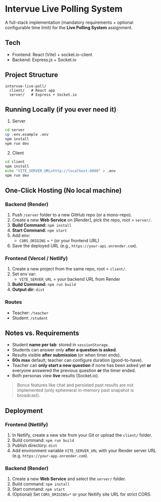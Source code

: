 # Intervue Live Polling System

A full-stack implementation (mandatory requirements + optional configurable time limit) for the **Live Polling System** assignment.

## Tech
- Frontend: React (Vite) + socket.io-client
- Backend: Express.js + Socket.io

## Project Structure
```
intervue-live-poll/
  client/   # React app
  server/   # Express + Socket.io
```

## Running Locally (if you ever need it)
1) Server
```bash
cd server
cp .env.example .env
npm install
npm run dev
```
2) Client
```bash
cd client
npm install
echo "VITE_SERVER_URL=http://localhost:8080" > .env
npm run dev
```

## One-Click Hosting (No local machine)

### Backend (Render)
1. Push `/server` folder to a new GitHub repo (or a mono-repo).
2. Create a new **Web Service** on [Render], pick the repo, root = `server/`.
3. **Build Command:** `npm install`
4. **Start Command:** `npm start`
5. Add env:
   - `CORS_ORIGINS` = `*` (or your frontend URL)
6. Save the deployed URL (e.g., `https://your-api.onrender.com`).

### Frontend (Vercel / Netlify)
1. Create a new project from the same repo, root = `client/`.
2. Set env var:
   - `VITE_SERVER_URL` = your backend URL from Render
3. **Build Command:** `npm run build`
4. **Output dir:** `dist`

### Routes
- Teacher: `/teacher`
- Student: `/student`

## Notes vs. Requirements
- Student **name per tab**: stored in `sessionStorage`.
- Students can answer only **after a question is asked**.
- Results visible **after submission** (or when timer ends).
- **60s max** default; teacher can configure duration (good-to-have).
- Teacher can **only start a new question** if none has been asked yet **or** everyone answered the previous question **or** the timer ended.
- Both personas view **live** results (Socket.io).

> Bonus features like chat and persisted past results are not implemented (only ephemeral in-memory past snapshot is broadcast).

## Deployment

### Frontend (Netlify)
1. In Netlify, create a new site from your Git or upload the `client/` folder.
2. Build command: `npm run build`
3. Publish directory: `dist`
4. Add environment variable `VITE_SERVER_URL` with your Render server URL (e.g. `https://your-app.onrender.com`).

### Backend (Render)
1. Create a new **Web Service** and select the `server/` folder.
2. Build command: `npm install`
3. Start command: `npm start`
4. (Optional) Set `CORS_ORIGINS=*` or your Netlify site URL for strict CORS.

